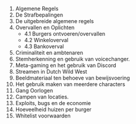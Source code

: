 1. Algemene Regels
2. De Strafbepalingen
3. De uitgebreide algemene regels
4. Overvallen en Oplichten
    - 4.1 Burgers ontvoeren/overvallen
    - 4.2 Winkeloverval
    - 4.3 Bankoverval
5. Criminaliteit en ambtenaren
6. Stemherkenning en gebruik van voicechanger.
7. Meta-gaming en het gebruik van Discord
8. Streamen in Dutch Wild West
9. Beeldmateriaal ten behoeve van bewijsvoering
10. Het gebruik maken van meerdere characters
11. Gang Oorlogen
12. Campen van locaties.
13. Exploits, bugs en de economie
14. Hoeveelheid huizen per burger
15. Whitelist voorwaarden


<br></br>